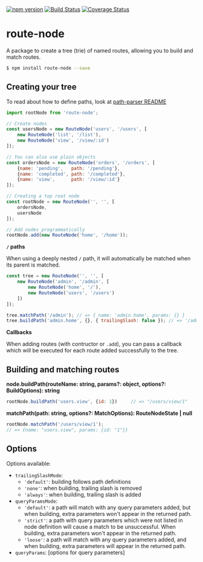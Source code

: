 [![npm version](https://badge.fury.io/js/route-node.svg)](http://badge.fury.io/js/route-node)
[![Build Status](https://travis-ci.org/troch/route-node.svg?branch=master)](https://travis-ci.org/troch/route-node)
[![Coverage Status](https://coveralls.io/repos/troch/route-node/badge.svg?branch=master)](https://coveralls.io/r/troch/route-node?branch=master)


# route-node

A package to create a tree (trie) of named routes, allowing you to build and match routes.

```sh
$ npm install route-node --save
```


## Creating your tree

To read about how to define paths, look at [path-parser README](https://www.npmjs.com/package/path-parser)

```javascript
import rootNode from 'route-node';

// Create nodes
const usersNode = new RouteNode('users', '/users', [
    new RouteNode('list', '/list'),
    new RouteNode('view', '/view/:id')
]);

// You can also use plain objects
const ordersNode = new RouteNode('orders', '/orders', [
    {name: 'pending',   path: '/pending'},
    {name: 'completed', path: '/completed'},
    {name: 'view',      path: '/view/:id'}
]);

// Creating a top root node
const rootNode = new RouteNode('', '', [
    ordersNode,
    usersNode
]);

// Add nodes programmatically
rootNode.add(new RouteNode('home', '/home'));
```

__`/` paths__

When using a deeply nested `/` path, it will automatically be matched when its parent is matched.

```js
const tree = new RouteNode('', '', [
    new RouteNode('admin', '/admin', [
        new RouteNode('home', '/'),
        new RouteNode('users', '/users')
    ])
]);

tree.matchPath('/admin'); // => { name: 'admin.home', params: {} }
tree.buildPath('admin.home', {}, { trailingSlash: false }); // => '/admin'
```

__Callbacks__

When adding routes (with contructor or `.add`), you can pass a callback which will be executed for each route added successfully to the tree.

## Building and matching routes

__node.buildPath(routeName: string, params?: object, options?: BuildOptions): string__

```javascript
rootNode.buildPath('users.view', {id: 1})     // => "/users/view/1"
```


__matchPath(path: string, options?: MatchOptions): RouteNodeState | null__

```js
rootNode.matchPath('/users/view/1');
// => {name: "users.view", params: {id: "1"}}
```

## Options

Options available:
- `trailingSlashMode`:
  - `'default'`: building follows path definitions
  - `'none'`: when building, trailing slash is removed
  - `'always'`: when building, trailing slash is added
- `queryParamsMode`:
  - `'default'`: a path will match with any query parameters added, but when building, extra parameters won't appear in the returned path.
  - `'strict'`: a path with query parameters which were not listed in node definition will cause a match to be unsuccessful. When building, extra parameters won't appear in the returned path.
  - `'loose'`: a path will match with any query parameters added, and when building, extra parameters will appear in the returned path.
- `queryParams`: [options for query parameters]
